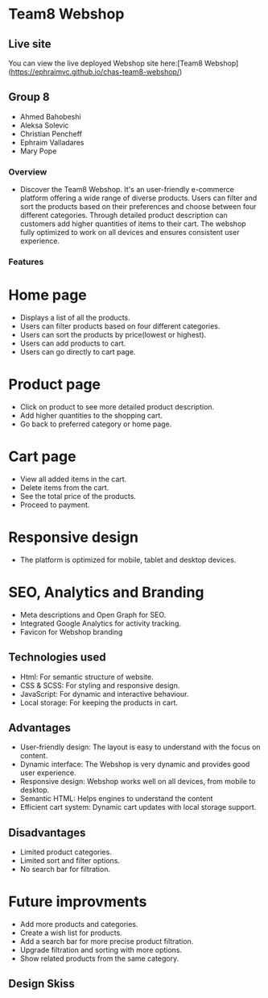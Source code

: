 # Team8 Webshop

## Live site
You can view the live deployed Webshop site here:[Team8 Webshop] (https://ephraimvc.github.io/chas-team8-webshop/)


<!-- ### Getting Started
#### Installation
 1. Ensure Node.js and npm are installed.
 2. Install dependencies:
`npm install`


#### SCSS
 - To build and minify SCSS:
 `npm run build`
 - To watch and auto-compile SCSS:
 `npm run watch` -->

## Group 8
- Ahmed Bahobeshi
- Aleksa Solevic
- Christian Pencheff
- Ephraim Valladares
- Mary Pope


### Overview
* Discover the Team8 Webshop. It's an user-friendly e-commerce platform offering a wide range of diverse products. Users can filter and sort the products based on their preferences and choose between four different categories. Through detailed product description can customers add higher quantities of items to their cart. The webshop fully optimized to work on all devices and ensures consistent user experience.


### Features
# Home page
- Displays a list of all the products.
- Users can filter products based on four different categories.
- Users can sort the products by price(lowest or highest).
- Users can add products to cart.
- Users can go directly to cart page.

# Product page
- Click on product to see more detailed product description.
- Add higher quantities to the shopping cart.
- Go back to preferred category or home page.

# Cart page
- View all added items in the cart.
- Delete items from the cart.
- See the total price of the products.
- Proceed to payment.

# Responsive design
- The platform is optimized for mobile, tablet and desktop devices.

# SEO, Analytics and Branding
- Meta descriptions and Open Graph for SEO.
- Integrated Google Analytics for activity tracking.
- Favicon for Webshop branding


## Technologies used
- Html: For semantic structure of website.
- CSS & SCSS: For styling and responsive design.
- JavaScript: For dynamic and interactive behaviour.
- Local storage: For keeping the products in cart.


## Advantages
- User-friendly design: The layout is easy to understand with the focus on content.
- Dynamic interface: The Webshop is very dynamic and provides good user experience.
- Responsive design: Webshop works well on all devices, from mobile to desktop.
- Semantic HTML: Helps engines to understand the content
- Efficient cart system: Dynamic cart updates with local storage support.
<!-- Add more -->


## Disadvantages
- Limited product categories.
- Limited sort and filter options.
- No search bar for filtration.
<!-- Add more -->

# Future improvments

- Add more products and categories.
- Create a wish list for products.
- Add a search bar for more precise product filtration.
- Upgrade filtration and sorting with more options.
- Show related products from the same category.


## Design Skiss
<!-- Add picture from figma -->